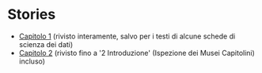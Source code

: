# Stories
* <a href="https://lmari.github.io/Stories/Cap1.html" target="_blank">Capitolo 1</a> (rivisto interamente, salvo per i testi di alcune schede di scienza dei dati)
* <a href="https://lmari.github.io/Stories/Cap2.html" target="_blank">Capitolo 2</a> (rivisto fino a '2 Introduzione' (Ispezione dei Musei Capitolini) incluso)

